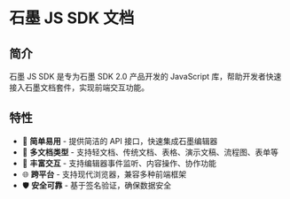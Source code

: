 # 石墨 JS SDK 文档

## 简介

石墨 JS SDK 是专为石墨 SDK 2.0 产品开发的 JavaScript 库，帮助开发者快速接入石墨文档套件，实现前端交互功能。

## 特性

- 🚀 **简单易用** - 提供简洁的 API 接口，快速集成石墨编辑器
- 📝 **多文档类型** - 支持轻文档、传统文档、表格、演示文稿、流程图、表单等
- 🔧 **丰富交互** - 支持编辑器事件监听、内容操作、协作功能
- 🌐 **跨平台** - 支持现代浏览器，兼容多种前端框架
- 🛡️ **安全可靠** - 基于签名验证，确保数据安全
